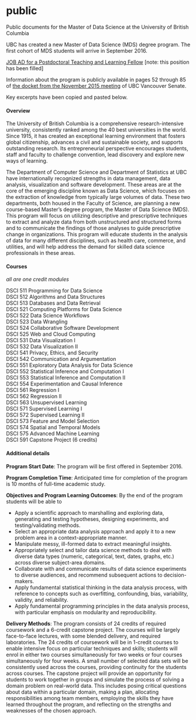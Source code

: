 # public

Public documents for the Master of Data Science at the University of British Columbia

UBC has created a new Master of Data Science (MDS) degree program. The first cohort of MDS students will arrive in September 2016.

[JOB AD for a Postdoctoral Teaching and Learning Fellow](https://github.com/UBC-MDS/mds-stats-teaching-fellow) [note: this position has been filled]

Information about the program is publicly available in pages 52 through 85 of [the docket from the November 2015 meeting](http://senate.ubc.ca/sites/senate.ubc.ca/files/downloads/20151118%20Vancouver%20Senate%20Materials-v2.pdf) of UBC Vancouver Senate.

Key excerpts have been copied and pasted below.

#### Overview

The University of British Columbia is a comprehensive research-intensive university, consistently ranked among the 40 best universities in the world. Since 1915, it has created an exceptional learning environment that fosters global citizenship, advances a civil and sustainable society, and supports outstanding research. Its entrepreneurial perspective encourages students, staff and faculty to challenge convention, lead discovery and explore new ways of learning.

The Department of Computer Science and Department of Statistics at UBC have internationally recognized strengths in data management, data analysis, visualization and software development. These areas are at the core of the emerging discipline known as Data Science, which focuses on the extraction of knowledge from typically large volumes of data. These two departments, both housed in the Faculty of Science, are planning a new course-based Master’s degree program, the Master of Data Science (MDS). This program will focus on utilizing descriptive and prescriptive techniques to extract and analyze data from both unstructured and structured forms and to communicate the findings of those analyses to guide prescriptive change in organizations. This program will educate students in the analysis of data for many different disciplines, such as health care, commerce, and utilities, and will help address the demand for skilled data science professionals in these areas.

#### Courses

*all are one credit modules*

DSCI 511 Programming for Data Science  
DSCI 512 Algorithms and Data Structures  
DSCI 513 Databases and Data Retrieval  
DSCI 521 Computing Platforms for Data Science  
DSCI 522 Data Science Workflows  
DSCI 523 Data Wrangling  
DSCI 524 Collaborative Software Development  
DSCI 525 Web and Cloud Computing  
DSCI 531 Data Visualization I  
DSCI 532 Data Visualization II  
DSCI 541 Privacy, Ethics, and Security  
DSCI 542 Communication and Argumentation  
DSCI 551 Exploratory Data Analysis for Data Science  
DSCI 552 Statistical Inference and Computation I  
DSCI 553 Statistical Inference and Computation II  
DSCI 554 Experimentation and Causal Inference  
DSCI 561 Regression I  
DSCI 562 Regression II  
DSCI 563 Unsupervised Learning  
DSCI 571 Supervised Learning I  
DSCI 572 Supervised Learning II  
DSCI 573 Feature and Model Selection  
DSCI 574 Spatial and Temporal Models  
DSCI 575 Advanced Machine Learning  
DSCI 591 Capstone Project (6 credits)

#### Additional details

**Program Start Date**: The program will be first offered in September 2016.

**Program Completion Time**: Anticipated time for completion of the program is 10 months of full-time academic study.

**Objectives and Program Learning Outcomes**: By the end of the program students will be able to

  * Apply a scientific approach to marshalling and exploring data, generating and testing hypotheses, designing experiments, and testing/validating methods.
  * Select an appropriate data analysis approach and apply it to a new problem area in a context-appropriate manner.
  * Manipulate messy, ill-formed data to extract meaningful insights.
  * Appropriately select and tailor data science methods to deal with diverse data types (numeric, categorical, text, dates, graphs, etc.) across diverse subject-area domains.
  * Collaborate with and communicate results of data science experiments to diverse audiences, and recommend subsequent actions to decision-makers.
  * Apply fundamental statistical thinking in the data analysis process, with reference to concepts such as overfitting, confounding, bias, variability, validity, and reliability.
  * Apply fundamental programming principles in the data analysis process, with particular emphasis on modularity and reproducibility.

**Delivery Methods**: The program consists of 24 credits of required coursework and a 6-credit capstone project. The courses will be largely face-to-face lectures, with some blended delivery, and required laboratories. The 24 credits of coursework will be in 1-credit courses to enable intensive focus on particular techniques and skills; students will enrol in either two courses simultaneously for two weeks or four courses simultaneously for four weeks. A small number of selected data sets will be consistently used across the courses, providing continuity for the students across courses. The capstone project will provide an opportunity for students to work together in groups and simulate the process of solving a domain problem on real-world data. This includes posing critical questions about data within a particular domain, making a plan, allocating responsibilities among team members, employing the skills they have learned throughout the program, and reflecting on the strengths and weaknesses of the chosen approach.
